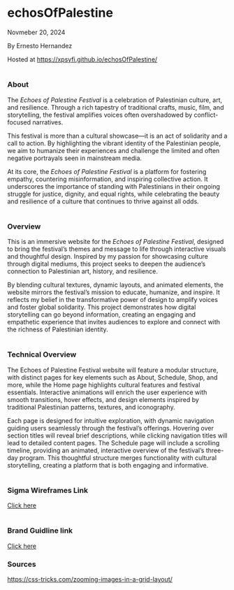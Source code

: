 # echosOfPalestine

Novmeber 20, 2024

By Ernesto Hernandez

Hosted at https://xpsyfi.github.io/echosOfPalestine/

#

### About

The *Echoes of Palestine Festival* is a celebration of Palestinian culture, art, and resilience. Through a rich tapestry of traditional crafts, music, film, and storytelling, the festival amplifies voices often overshadowed by conflict-focused narratives.

This festival is more than a cultural showcase—it is an act of solidarity and a call to action. By highlighting the vibrant identity of the Palestinian people, we aim to humanize their experiences and challenge the limited and often negative portrayals seen in mainstream media.

At its core, the *Echoes of Palestine Festival* is a platform for fostering empathy, countering misinformation, and inspiring collective action. It underscores the importance of standing with Palestinians in their ongoing struggle for justice, dignity, and equal rights, while celebrating the beauty and resilience of a culture that continues to thrive against all odds.

#

### Overview

This is an immersive website for the *Echoes of Palestine Festival*, designed to bring the festival’s themes and message to life through interactive visuals and thoughtful design. Inspired by my passion for showcasing culture through digital mediums, this project seeks to deepen the audience’s connection to Palestinian art, history, and resilience.

By blending cultural textures, dynamic layouts, and animated elements, the website mirrors the festival’s mission to educate, humanize, and inspire. It reflects my belief in the transformative power of design to amplify voices and foster global solidarity. This project demonstrates how digital storytelling can go beyond information, creating an engaging and empathetic experience that invites audiences to explore and connect with the richness of Palestinian identity.

#

### Technical Overview

The Echoes of Palestine Festival website will feature a modular structure, with distinct pages for key elements such as About, Schedule, Shop, and more, while the Home page highlights cultural features and festival essentials. Interactive animations will enrich the user experience with smooth transitions, hover effects, and design elements inspired by traditional Palestinian patterns, textures, and iconography.

Each page is designed for intuitive exploration, with dynamic navigation guiding users seamlessly through the festival’s offerings. Hovering over section titles will reveal brief descriptions, while clicking navigation titles will lead to detailed content pages. The Schedule page will include a scrolling timeline, providing an animated, interactive overview of the festival’s three-day program. This thoughtful structure merges functionality with cultural storytelling, creating a platform that is both engaging and informative.

#

### Sigma Wireframes Link

 [Click here](https://www.figma.com/design/7iwgXK58bUDRP6H8pd7MLt/Echoes-of-Palestine-Festival?node-id=0-1&t=YLCvMzMB9Yecfi0u-1)


#

### Brand Guidline link

[Click here](https://drive.google.com/file/d/1I44u8T1bM_vqfSIsblFNI5eZIJWGlcxa/view?usp=sharing)

### Sources

https://css-tricks.com/zooming-images-in-a-grid-layout/